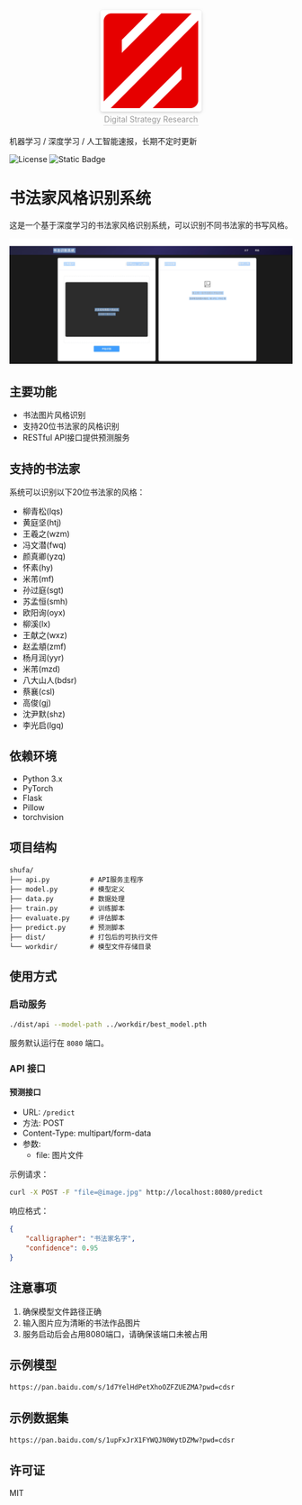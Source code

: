 <center>
    <img style="border-radius: 0.3125em;
    box-shadow: 0 2px 4px 0 rgba(34,36,38,.12),0 2px 10px 0 rgba(34,36,38,.08);" 
    src="./assets/README/logo.png"width="180">
    <br>
    <div style="color:orange; border-bottom: 1px solid #d9d9d9;
    display: inline-block;
    color: #999;
    padding: 2px;">Digital Strategy Research</div>
</center>

<br>
机器学习 / 深度学习 / 人工智能速报，长期不定时更新

![License](https://img.shields.io/badge/license-MIT-5eba00.svg)
![Static Badge](https://img.shields.io/badge/CODE-Long%20Term%20Support-blue)

# 书法家风格识别系统

这是一个基于深度学习的书法家风格识别系统，可以识别不同书法家的书写风格。

![DEMO](./assets/README/DEMO.jpg)

## 主要功能

- 书法图片风格识别
- 支持20位书法家的风格识别
- RESTful API接口提供预测服务

## 支持的书法家

系统可以识别以下20位书法家的风格：

- 柳青松(lqs)
- 黄庭坚(htj)
- 王羲之(wzm)
- 冯文潜(fwq)
- 颜真卿(yzq)
- 怀素(hy)
- 米芾(mf)
- 孙过庭(sgt)
- 苏孟恒(smh)
- 欧阳询(oyx)
- 柳溪(lx)
- 王献之(wxz)
- 赵孟頫(zmf)
- 杨月润(yyr)
- 米芾(mzd)
- 八大山人(bdsr)
- 蔡襄(csl)
- 高俊(gj)
- 沈尹默(shz)
- 李光启(lgq)

## 依赖环境

- Python 3.x
- PyTorch
- Flask
- Pillow
- torchvision

## 项目结构

```
shufa/
├── api.py          # API服务主程序
├── model.py        # 模型定义
├── data.py         # 数据处理
├── train.py        # 训练脚本
├── evaluate.py     # 评估脚本
├── predict.py      # 预测脚本
├── dist/           # 打包后的可执行文件
└── workdir/        # 模型文件存储目录
```

## 使用方式

### 启动服务

```bash
./dist/api --model-path ../workdir/best_model.pth
```

服务默认运行在 `8080` 端口。

### API 接口

#### 预测接口

- URL: `/predict`
- 方法: POST
- Content-Type: multipart/form-data
- 参数:
  - file: 图片文件

示例请求：

```bash
curl -X POST -F "file=@image.jpg" http://localhost:8080/predict
```

响应格式：

```json
{
    "calligrapher": "书法家名字",
    "confidence": 0.95
}
```

## 注意事项

1. 确保模型文件路径正确
2. 输入图片应为清晰的书法作品图片
3. 服务启动后会占用8080端口，请确保该端口未被占用

## 示例模型
```bash
https://pan.baidu.com/s/1d7YelHdPetXhoOZFZUEZMA?pwd=cdsr
```

## 示例数据集
```bash
https://pan.baidu.com/s/1upFxJrX1FYWQJN0WytDZMw?pwd=cdsr
```

## 许可证

MIT
